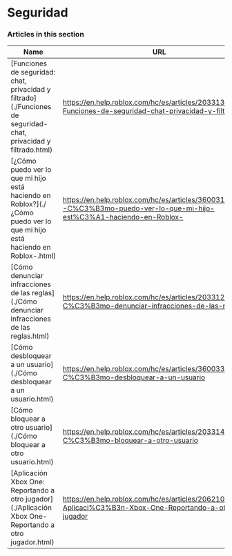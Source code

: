 # Seguridad  
### Articles in this section
Name|URL
-|-
[Funciones de seguridad: chat, privacidad y filtrado](./Funciones de seguridad- chat, privacidad y filtrado.html) |https://en.help.roblox.com/hc/es/articles/203313120-Funciones-de-seguridad-chat-privacidad-y-filtrado
[¿Cómo puedo ver lo que mi hijo está haciendo en Roblox?](./¿Cómo puedo ver lo que mi hijo está haciendo en Roblox-.html) |https://en.help.roblox.com/hc/es/articles/360031384652--C%C3%B3mo-puedo-ver-lo-que-mi-hijo-est%C3%A1-haciendo-en-Roblox-
[Cómo denunciar infracciones de las reglas](./Cómo denunciar infracciones de las reglas.html) |https://en.help.roblox.com/hc/es/articles/203312410-C%C3%B3mo-denunciar-infracciones-de-las-reglas
[Cómo desbloquear a un usuario](./Cómo desbloquear a un usuario.html) |https://en.help.roblox.com/hc/es/articles/360033386312-C%C3%B3mo-desbloquear-a-un-usuario
[Cómo bloquear a otro usuario](./Cómo bloquear a otro usuario.html) |https://en.help.roblox.com/hc/es/articles/203314270-C%C3%B3mo-bloquear-a-otro-usuario
[Aplicación Xbox One: Reportando a otro jugador](./Aplicación Xbox One- Reportando a otro jugador.html) |https://en.help.roblox.com/hc/es/articles/206210440-Aplicaci%C3%B3n-Xbox-One-Reportando-a-otro-jugador
